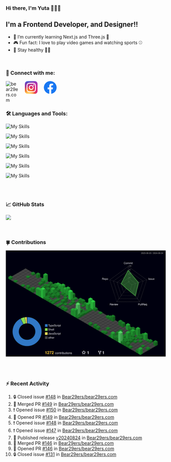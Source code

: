 ### Hi there, I'm Yuta 🤟🏻🐻

## I'm a Frontend Developer, and Designer!!

- 🌱 I’m currently learning Next.js and Three.js 🤣
- 🎮 Fun fact: I love to play video games and watching sports ⚾️
- 🏃 Stay healthy 🏋🏻

<br />

### :wave: Connect with me:

[<img align="left" alt="bear29ers.com" width="40px" src="https://user-images.githubusercontent.com/39920490/156489586-f125813b-e344-46d6-9306-f5786684b976.jpg" style="margin-right: 20px;" />](https://bear29ers.com)
[<img align="left" alt="Yuta Okuma | Instagram" width="40px" src="https://github.com/github/explore/blob/main/topics/instagram/instagram.png?raw=true" style="margin-right: 20px;" />](https://www.instagram.com/bear29ers/)
[<img align="left" alt="Yuta Okuma | Facebook" width="40px" src="https://github.com/github/explore/blob/main/topics/facebook/facebook.png?raw=true" style="margin-right: 20px;" />](https://www.facebook.com/bear29ers/)

<!-- [<img align="left" alt="Yuta Okuma | Wantedly" width="40px" src="https://user-images.githubusercontent.com/39920490/156489528-fdc520d6-10f1-43b6-8bf8-fadf8dcf1a90.jpg" style="margin-right: 20px;" />](https://www.wantedly.com/id/yuta_okuma_b) -->

<br />
<br />
<br />
<br />

### :hammer_and_wrench: Languages and Tools:

![My Skills](https://skillicons.dev/icons?i=html,css,sass,bootstrap,tailwind,js,ts,jquery,threejs,react)

![My Skills](https://skillicons.dev/icons?i=styledcomponents,emotion,materialui,nextjs,vercel,vue,nuxt,pinia,nodejs,express)

![My Skills](https://skillicons.dev/icons?i=webpack,vite,jest,vitest,babel,regex,npm,pnpm,php,laravel)

![My Skills](https://skillicons.dev/icons?i=mysql,sqlite,docker,git,github,githubactions,aws,firebase,vim,neovim)

![My Skills](https://skillicons.dev/icons?i=linux,bash,lua,markdown,svg,webstorm,vscode,atom,figma,xd)

![My Skills](https://skillicons.dev/icons?i=ps,ai,pr,ae,postman,sentry,codepen,stackoverflow,discord,apple)

<br />
<br />

### :chart_with_upwards_trend: GitHub Stats

<div style="display: flex;">
    <a href="https://github.com/Bear29ers">
        <img height="220px;" src="https://github-readme-stats-bear29ers.vercel.app/api?username=Bear29ers&show_icons=true&theme=bear">
    </a>
</div>

<br />
<br />

### :four_leaf_clover: Contributions

![](./profile-3d-contrib/profile-night-green.svg)

<br />
<br />

### :zap: Recent Activity

<!--START_SECTION:activity-->

1. 🔒 Closed issue [#148](https://github.com/Bear29ers/bear29ers.com/issues/148) in [Bear29ers/bear29ers.com](https://github.com/Bear29ers/bear29ers.com)
2. 🎉 Merged PR [#149](https://github.com/Bear29ers/bear29ers.com/pull/149) in [Bear29ers/bear29ers.com](https://github.com/Bear29ers/bear29ers.com)
3. ❗ Opened issue [#150](https://github.com/Bear29ers/bear29ers.com/issues/150) in [Bear29ers/bear29ers.com](https://github.com/Bear29ers/bear29ers.com)
4. 💪 Opened PR [#149](https://github.com/Bear29ers/bear29ers.com/pull/149) in [Bear29ers/bear29ers.com](https://github.com/Bear29ers/bear29ers.com)
5. ❗ Opened issue [#148](https://github.com/Bear29ers/bear29ers.com/issues/148) in [Bear29ers/bear29ers.com](https://github.com/Bear29ers/bear29ers.com)
6. ❗ Opened issue [#147](https://github.com/Bear29ers/bear29ers.com/issues/147) in [Bear29ers/bear29ers.com](https://github.com/Bear29ers/bear29ers.com)
7. 🚀 Published release [v20240824](https://github.com/Bear29ers/bear29ers.com/releases/tag/v20240824) in [Bear29ers/bear29ers.com](https://github.com/Bear29ers/bear29ers.com)
8. 🎉 Merged PR [#146](https://github.com/Bear29ers/bear29ers.com/pull/146) in [Bear29ers/bear29ers.com](https://github.com/Bear29ers/bear29ers.com)
9. 💪 Opened PR [#146](https://github.com/Bear29ers/bear29ers.com/pull/146) in [Bear29ers/bear29ers.com](https://github.com/Bear29ers/bear29ers.com)
10. 🔒 Closed issue [#131](https://github.com/Bear29ers/bear29ers.com/issues/131) in [Bear29ers/bear29ers.com](https://github.com/Bear29ers/bear29ers.com)

<!--END_SECTION:activity-->
